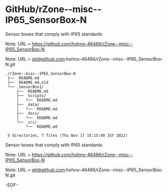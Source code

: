 # GitHub/rZone--misc--IP65_SensorBox-N

Sensor boxes that comply with IP65 standards

Note: URL = https://github.com/hohno-46466/rZone--misc--IP65_SensorBox-N

Note: URL = git@github.com:hohno-46466/rZone--misc--IP65_SensorBox-N.git

    ./rZone--misc--IP65_SensorBox-N
     ├──  README.md
     ├──  README.md.old
     └──  SensorBox1/
         ├──  README.md
         ├──  Scripts/
         │   └──  README.md
         ├──  data/
         │   └──  README.md
         ├──  docs/
         │   └──  README.md
         └──  src/
             └──  README.md
     
     5 directories, 7 files (Thu Nov 17 15:15:40 JST 2022)


Sensor boxes that comply with IP65 standards

Note: URL = https://github.com/hohno-46466/rZone--misc--IP65_SensorBox-N

Note: URL = git@github.com:hohno-46466/rZone--misc--IP65_SensorBox-N.git

-EOF-
